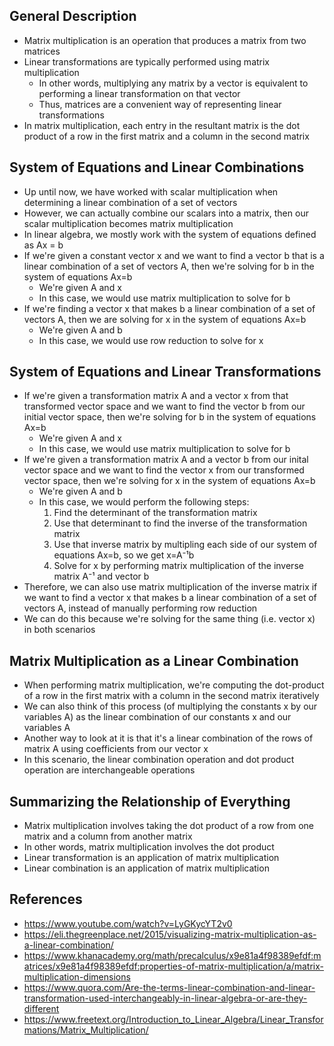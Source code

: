 ## General Description
- Matrix multiplication is an operation that produces a matrix from two matrices
- Linear transformations are typically performed using matrix multiplication
	- In other words, multiplying any matrix by a vector is equivalent to performing a linear transformation on that vector
	- Thus, matrices are a convenient way of representing linear transformations
- In matrix multiplication, each entry in the resultant matrix is the dot product of a row in the first matrix and a column in the second matrix

## System of Equations and Linear Combinations
- Up until now, we have worked with scalar multiplication when determining a linear combination of a set of vectors
- However, we can actually combine our scalars into a matrix, then our scalar multiplication becomes matrix multiplication
- In linear algebra, we mostly work with the system of equations defined as Ax = b
- If we're given a constant vector x and we want to find a vector b that is a linear combination of a set of vectors A, then we're solving for b in the system of equations Ax=b
	- We're given A and x
	- In this case, we would use matrix multiplication to solve for b
- If we're finding a vector x that makes b a linear combination of a set of vectors A, then we are solving for x in the system of equations Ax=b
	- We're given A and b
	- In this case, we would use row reduction to solve for x

## System of Equations and Linear Transformations
- If we're given a transformation matrix A and a vector x from that transformed vector space and we want to find the vector b from our initial vector space, then we're solving for b in the system of equations Ax=b
	- We're given A and x
	- In this case, we would use matrix multiplication to solve for b
- If we're given a transformation matrix A and a vector b from our inital vector space and we want to find the vector x from our transformed vector space, then we're solving for x in the system of equations Ax=b
	- We're given A and b
	- In this case, we would perform the following steps:
		1. Find the determinant of the transformation matrix
		2. Use that determinant to find the inverse of the transformation matrix
		3. Use that inverse matrix by multipling each side of our system of equations Ax=b, so we get x=A⁻¹b
		4. Solve for x by performing matrix multiplication of the inverse matrix A⁻¹ and vector b
- Therefore, we can also use matrix multiplication of the inverse matrix if we want to find a vector x that makes b a linear combination of a set of vectors A, instead of manually performing row reduction
- We can do this because we're solving for the same thing (i.e. vector x) in both scenarios

## Matrix Multiplication as a Linear Combination
- When performing matrix multiplication, we're computing the dot-product of a row in the first matrix with a column in the second matrix iteratively
- We can also think of this process (of multiplying the constants x by our variables A) as the linear combination of our constants x and our variables A
- Another way to look at it is that it's a linear combination of the rows of matrix A using coefficients from our vector x
- In this scenario, the linear combination operation and dot product operation are interchangeable operations

## Summarizing the Relationship of Everything
- Matrix multiplication involves taking the dot product of a row from one matrix and a column from another matrix
- In other words, matrix multiplication involves the dot product
- Linear transformation is an application of matrix multiplication
- Linear combination is an application of matrix multiplication

## References
- https://www.youtube.com/watch?v=LyGKycYT2v0
- https://eli.thegreenplace.net/2015/visualizing-matrix-multiplication-as-a-linear-combination/
- https://www.khanacademy.org/math/precalculus/x9e81a4f98389efdf:matrices/x9e81a4f98389efdf:properties-of-matrix-multiplication/a/matrix-multiplication-dimensions
- https://www.quora.com/Are-the-terms-linear-combination-and-linear-transformation-used-interchangeably-in-linear-algebra-or-are-they-different
- https://www.freetext.org/Introduction_to_Linear_Algebra/Linear_Transformations/Matrix_Multiplication/
